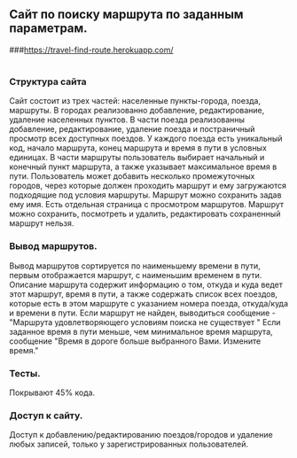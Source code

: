## Сайт по поиску маршрута по заданным параметрам. 
###https://travel-find-route.herokuapp.com/
#
### Структура сайта
Сайт состоит из трех частей: населенные пункты-города, поезда, маршруты. В городах реализованно добавление, редактирование, удаление населенных пунктов.
В части поезда реализованны добавление, редактирование, удаление поезда и постраничный просмотр всех доступных поездов. У каждого поезда есть уникальный код, начало маршрута, конец маршрута и время в пути в условных единицах. 
В части маршруты пользователь выбирает начальный и конечный пункт маршрута, а также указывает максимальное время в пути. Пользователь может добавить несколько промежуточных городов, через которые должен проходить маршрут и ему загружаются подходящие под условия маршруты. Маршрут можно сохранить задав ему имя. Есть отдельная страница с просмотром маршрутов. Маршрут можно сохранить, посмотреть и удалить, редактировать сохраненный маршрут нельзя.
 ### Вывод маршрутов.
Вывод маршрутов сортируется по наименьшему времени в пути, первым отображается маршрут, с наименьшим временем в пути. Описание маршрута содержит информацию о том, откуда и куда ведет этот маршрут, время в пути, а также содержать список всех поездов, которые есть в этом маршруте с указанием номера поезда, откуда/куда и времени в пути.
Если маршрут не найден, выводиться сообщение - "Маршрута удовлетворяющего условиям поиска не существует " Если заданное время в пути меньше, чем минимальное время маршрута, сообщение "Время в дороге больше выбранного Вами. Измените время." 
### Тесты.
Покрывают 45% кода.
### Доступ к сайту.
Доступ к добавлению/редактированию поездов/городов и удаление любых записей, только у зарегистрированных пользователей.

